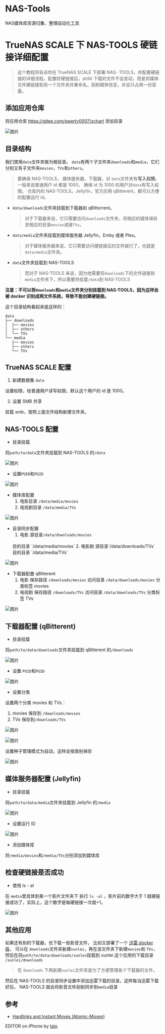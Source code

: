 # NAS-Tools

NAS媒体库资源归集、整理自动化工具

# TrueNAS SCALE 下 NAS-TOOLS 硬链接详细配置

> 这个教程将告诉你在 TrueNAS SCALE 下部署 NAS- TOOLS，并配置硬链接的详细流程，配置好硬链接后，pt/bt 下载的文件不会变动，而是将媒体文件硬链接到另一个文件夹并重命名，刮削媒体信息，并且只占用一份容量。

## 添加应用仓库

将应用仓库 https://gitee.com/qwerty0007/xchart 添加目录

![图片](/../../assets/add.png)

## 目录结构

我们使用`data`文件夹做为根目录。
`data`有两个子文件夹`downloads`和`media`，它们分别又有子文件夹`movies`，`TVs`和`others`。

> 要确保 NAS-TOOLS， 媒体服务器，下载器，对 `data`文件夹有**写入权限**。一般来说普通用户 id 都是 1000， 确保 id 为 1000 的用户对`data`有写入权限。
> 仓库内的 NAS-TOOLS，Jellyfin，官方应用 qBitterent，都可以方便的配置运行 id。

- `data/downloads`文件夹挂载到下载器如 qBittorrent。
  > 对于下载器来说，它只需要访问`downloads`文件夹，将相应的媒体保存至相应的目录`movies`或者`TVs`。
- `data/media`文件夹挂载到媒体服务器 Jellyfin，Emby 或者 Plex。
  > 对于媒体服务器来说，它只需要访问硬链接后的文件就行了，也就是`data/media`文件夹。
- `data`文件夹挂载到 NAS-TOOLS
  > 而对于 NAS-TOOLS 来说，因为他需要将`downloads`下的文件链接到`media`文件夹下，所以需要将挂载`/data`到 NAS-TOOLS

**注意：不可以将`downloads`和`media`文件夹分别挂载到 NAS-TOOLS，因为这样会被 docker 识别成两文件系统，导致不能创建硬链接。**

这个目录结构看起来是这样的：

```
data
├── downloads
│  ├── movies
│  ├── others
│  └── TVs
└── media
   ├── movies
   ├── others
   └── TVs
```

## TrueNAS SCALE 配置

1. 新建数据集 `data`

设置权限，给普通用户读写权限，默认这个用户的 id 是 1000。

2. 设置 SMB 共享

挂载 smb，按照上面文件结构新建文件夹。

## NAS-TOOLS 配置

- 目录挂载

将`path/to/data`文件夹挂载到 NAS-TOOLS 的`/data`

![图片](/../../assets/IMG_1.jpg)

- 设置`PUID`和`PGID`

![图片](/../../assets/IMG_12.png)

- 媒体库配置
  1. 电影目录 `/data/media/movies`
  2. 电视剧目录 `/data/media/TVs`

![图片](/../../assets/IMG_4.jpg)

- 目录同步配置
  1. 电影
  源目录`/data/downloads/movies` 
  <br>
  目的目录 `/data/media/movies`
  2. 电影剧
  源目录`/data/downloads/TVs`
  <br>
  目的目录 `/data/media/TVs`

![图片](/../../assets/IMG_3.jpg)

- 下载器配置 qBitterent
  1. 电影
     保存路径 `/downloads/movies`
     访问目录 `/data/downloads/movies`
     分类标签 movies
  2. 电视剧
     保存路径 `/downloads/TVs`
     访问目录 `/data/downloads/TVs`
     分类标签 TVs

![图片](/../../assets/IMG_5.jpg)

## 下载器配置 (qBitterent)

- 目录挂载

将`path/to/data/downloads`文件夹挂载到 qBitterent 的`/downloads`

![图片](/../../assets/IMG_6.jpg)

- 设置 `PUID`和`PGID`

![图片](/../../assets/IMG_13.png)

- 设置分类

设置两个分类 movies 和 TVs：
1. movies 保存到 `/downloads/movies`
2. TVs 保存到`/downloads/TVs`

![图片](/../../assets/IMG_7.jpg)

![图片](/../../assets/IMG_8.jpg)

设置种子管理模式为自动，这样会按类别保存

![图片](/../../assets/IMG_9.jpg)

## 媒体服务器配置 (Jellyfin)

- 目录挂载

将`path/to/data/media`文件夹挂载到 Jellyfin 的`/media`

![图片](/../../assets/IMG_10.jpg)

- 设置运行 ID

![图片](/../../assets/IMG_14.jpg)

- 添加媒体库

将`/media/movies`和`/media/TVs`分别添加到媒体库

## 检查硬链接是否成功

- 使用 ls - al

在 `media`里具体到某一个影片文件夹下 执行 `ls -al` ，影片前的数字大于 1 就硬链接成功了，实际上，这个数字是每硬链接一次就+1。

![图片](/../../assets/IMG_11.jpg)

## 其他应用

如果还有别的下载器，也下载一些影音文件， 比如又部署了一个 [迅雷 docker 版](https://hub.docker.com/r/cnk3x/xunlei)， 可以在 `downloads`文件夹新建`xunlei`，再在该文件夹下新建`movies`和 `TVs`，然后在将`path/to/data/downloads/xunlei`挂载到 xunlei 这个应用的下载目录 `/xunlei/downloads`

> 在 `downloads` 下再新建`xunlei`文件夹是为了方便管理各个下载器的文件。

然后在 NAS-TOOLS 的目录同步设置中添加迅雷下载的目录。这样每当迅雷下载好后， NAS-TOOLS 就会将影音文件刮削同步到`media`目录

## 参考

- [Hardlinks and Instant Moves (Atomic-Moves)](https://trash-guides.info/Hardlinks/Hardlinks-and-Instant-Moves/)



EDITOR on iPhone by [taio](https://taio.app/cn/)